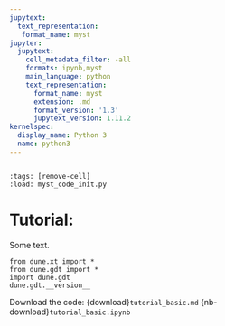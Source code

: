 ```yaml
---
jupytext:
  text_representation:
   format_name: myst
jupyter:
  jupytext:
    cell_metadata_filter: -all
    formats: ipynb,myst
    main_language: python
    text_representation:
      format_name: myst
      extension: .md
      format_version: '1.3'
      jupytext_version: 1.11.2
kernelspec:
  display_name: Python 3
  name: python3
---
```


```{try_on_binder}
```

```{code-cell}
:tags: [remove-cell]
:load: myst_code_init.py
```

# Tutorial:

Some text.



```{code-cell}
from dune.xt import *
from dune.gdt import *
import dune.gdt
dune.gdt.__version__
```

Download the code:
{download}`tutorial_basic.md`
{nb-download}`tutorial_basic.ipynb`

